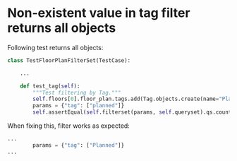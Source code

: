 # Non-existent value in tag filter returns all objects

Following test returns all objects:

```python
class TestFloorPlanFilterSet(TestCase):

    ...

    def test_tag(self):
        """Test filtering by Tag."""
        self.floors[0].floor_plan.tags.add(Tag.objects.create(name="Planned"))
        params = {"tag": ["planned"]}
        self.assertEqual(self.filterset(params, self.queryset).qs.count(), 1)
```

When fixing this, filter works as expected:

```python
...
        params = {"tag": ["Planned"]}
...
```
